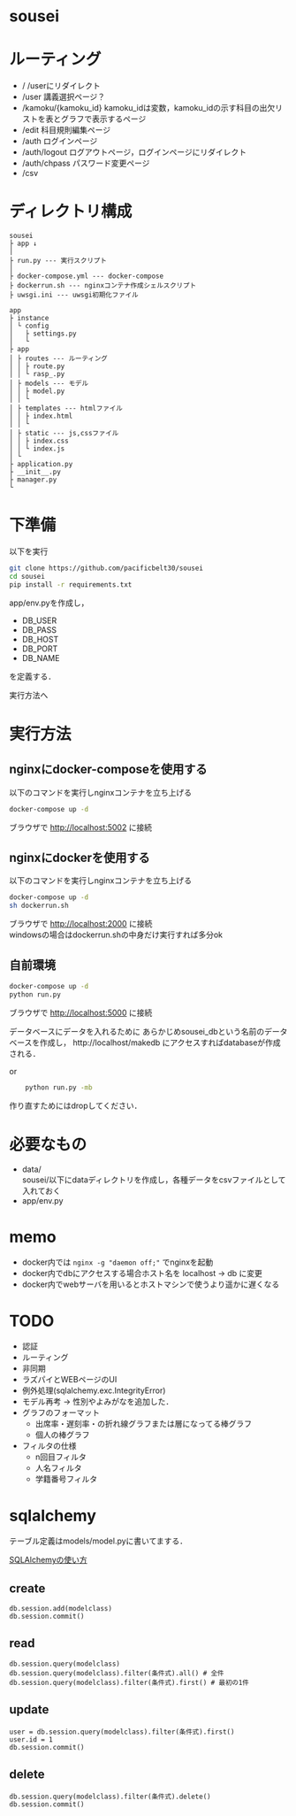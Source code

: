 # sousei
# ルーティング
- / /userにリダイレクト
- /user 講義選択ページ？
- /kamoku/{kamoku_id} kamoku_idは変数，kamoku_idの示す科目の出欠リストを表とグラフで表示するページ
- /edit 科目規則編集ページ
- /auth ログインページ
- /auth/logout ログアウトページ，ログインページにリダイレクト
- /auth/chpass パスワード変更ページ
- /csv

# ディレクトリ構成

```
sousei
├ app ↓
│
├ run.py --- 実行スクリプト
│
├ docker-compose.yml --- docker-compose
├ dockerrun.sh --- nginxコンテナ作成シェルスクリプト
├ uwsgi.ini --- uwsgi初期化ファイル
```
```
app
├ instance
│ └ config  
│   ├ settings.py
│   └ 
├ app
│ ├ routes --- ルーティング
│ │ ├ route.py
│ │ └ rasp_.py
│ ├ models --- モデル
│ │ ├ model.py
│ │ └ 
│ ├ templates --- htmlファイル
│ │ ├ index.html
│ │ └ 
│ ├ static --- js,cssファイル
│ │ ├ index.css
│ │ └ index.js
│ └ 
├ application.py
├ __init__.py
├ manager.py
└ 
```


# 下準備
以下を実行
```sh
git clone https://github.com/pacificbelt30/sousei
cd sousei
pip install -r requirements.txt
```

app/env.pyを作成し，
- DB_USER
- DB_PASS
- DB_HOST
- DB_PORT
- DB_NAME

を定義する．

実行方法へ

# 実行方法
## nginxにdocker-composeを使用する
以下のコマンドを実行しnginxコンテナを立ち上げる
```sh
docker-compose up -d
```
ブラウザで [http://localhost:5002](http://localhost:5002) に接続

## nginxにdockerを使用する
以下のコマンドを実行しnginxコンテナを立ち上げる
```sh
docker-compose up -d
sh dockerrun.sh
```
ブラウザで [http://localhost:2000](http://localhost:2000) に接続  
windowsの場合はdockerrun.shの中身だけ実行すれば多分ok

## 自前環境
```sh
docker-compose up -d
python run.py
```
ブラウザで [http://localhost:5000](http://localhost:5000) に接続

データベースにデータを入れるために
あらかじめsousei_dbという名前のデータベースを作成し，
http://localhost/makedb にアクセスすればdatabaseが作成される．

or
```sh
    python run.py -mb
```
作り直すためにはdropしてください．

# 必要なもの
- data/  
sousei/以下にdataディレクトリを作成し，各種データをcsvファイルとして入れておく
- app/env.py

# memo
- docker内では ```nginx -g "daemon off;"``` でnginxを起動
- docker内でdbにアクセスする場合ホスト名を localhost -> db に変更
- docker内でwebサーバを用いるとホストマシンで使うより遥かに遅くなる

# TODO
- 認証
- ルーティング
- 非同期
- ラズパイとWEBページのUI
- 例外処理(sqlalchemy.exc.IntegrityError)
- モデル再考 -> 性別やよみがなを追加した．
- グラフのフォーマット
    - 出席率・遅刻率・の折れ線グラフまたは層になってる棒グラフ
    - 個人の棒グラフ
- フィルタの仕様
    - n回目フィルタ
    - 人名フィルタ
    - 学籍番号フィルタ


# sqlalchemy
テーブル定義はmodels/model.pyに書いてまする．

[SQLAlchemyの使い方](https://qiita.com/tomo0/items/a762b1bc0f192a55eae8#delete)
## create
```
db.session.add(modelclass)
db.session.commit()
```
## read
```
db.session.query(modelclass)
db.session.query(modelclass).filter(条件式).all() # 全件
db.session.query(modelclass).filter(条件式).first() # 最初の1件
```
## update
```
user = db.session.query(modelclass).filter(条件式).first()
user.id = 1
db.session.commit()
```
## delete
```
db.session.query(modelclass).filter(条件式).delete()
db.session.commit()
```
